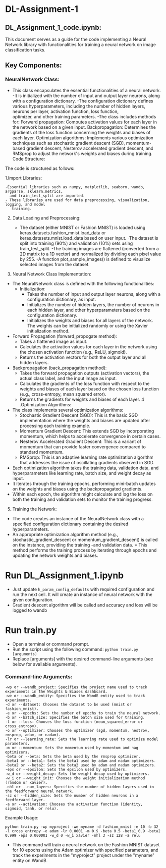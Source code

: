 # DL-Assignment-1
## DL_Assignment_1_code.ipynb:
This document serves as a guide for the code implementing a Neural Network library with functionalities for training a neural network on image classification tasks.

## Key Components:

### NeuralNetwork Class:
- This class encapsulates the essential functionalities of a neural network.
-It is initialized with the number of input and output layer neurons, along with a configuration dictionary.
-The configuration dictionary defines various hyperparameters, including the number of hidden layers, neurons per layer, activation function, loss function,     
  optimizer, and other training parameters.
-The class includes methods for:
 Forward propagation: Computes activation values for each layer in the network based on a given input.
 Backpropagation: Determines the gradients of the loss function concerning the weights and biases of each layer.
 Optimization algorithms: Implements various optimization techniques such as stochastic gradient descent (SGD), momentum-based gradient descent, Nesterov 
                          accelerated gradient descent, and RMSprop to adjust the network's weights and biases during training.
Code Structure:

The code is structured as follows:

1.Import Libraries:

    -Essential libraries such as numpy, matplotlib, seaborn, wandb, argparse, sklearn.metrics, 
      and train_test_split are imported.
    - These libraries are used for data preprocessing, visualization, logging, and model 
       training.
2. Data Loading and Preprocessing:

    - The dataset (either MNIST or Fashion MNIST) is loaded using 
       keras.datasets.fashion_mnist.load_data or keras.datasets.mnist.load_data based on user 
        input.
     -The dataset is split into training (90%) and validation (10%) sets using train_test_split.
   -The training images are flattened (converted from a 2D matrix to a 1D vector) and 
       normalized by dividing each pixel value by 255.
    -A function plot_sample_images() is defined to visualize selected images from the dataset.
3. Neural Network Class Implementation:

  - The NeuralNetwork class is defined with the following functionalities:
    - Initialization:
        - Takes the number of input and output layer neurons, along with a configuration dictionary, as input.
        - Initializes the number of hidden layers, the number of neurons in each hidden layer, and other hyperparameters based on the configuration dictionary.
        - Initializes the weights and biases for all layers of the network. The weights can be initialized randomly or using the Xavier initialization method.
  - Forward Propagation (forward_propogate method):
      - Takes a flattened image as input.
      - Calculates the activation values for each layer in the network using the chosen activation function (e.g., ReLU, sigmoid).
      - Returns the activation vectors for both the output layer and all hidden layers.
  - Backpropagation (back_propagation method):
      - Takes the forward propagation outputs (activation vectors), the actual class label, and the input image as input.
      - Calculates the gradients of the loss function with respect to the weights and biases of each layer based on the chosen loss function (e.g., cross-entropy, mean squared error).
      - Returns the gradients for weights and biases of each layer.
4 .Optimization Algorithms:
- The class implements several optimization algorithms:
   - Stochastic Gradient Descent (SGD): This is the basic SGD implementation where the weights and biases are updated after processing each training example.
   - Momentum Gradient Descent: This extends SGD by incorporating momentum, which helps to accelerate convergence in certain cases.
   - Nesterov Accelerated Gradient Descent: This is a variant of momentum that can provide faster convergence compared to standard momentum.
   - RMSprop: This is an adaptive learning rate optimization algorithm that addresses the issue of oscillating gradients observed in SGD.
- Each optimization algorithm takes the training data, validation data, and hyperparameters like learning rate, batch size, and weight decay as input.
- It iterates through the training epochs, performing mini-batch updates on the weights and biases using the backpropagated gradients.
- Within each epoch, the algorithm might calculate and log the loss on both the training and validation sets to monitor the training progress.

5. Training the Network:

- The code  creates an instance of the NeuralNetwork class with a specified configuration dictionary containing the desired hyperparameters.
- An appropriate optimization algorithm method (e.g., stochastic_gradient_descent or momentum_gradient_descent) is called on the instance, providing the training -and validation data.
= This method performs the training process by iterating through epochs and updating the network weights and biases.

# Run DL_Assignment_1.ipynb
- Just update ```h_param_config_defaults``` with required configuration and run the next cell. It will create an instance of neural network with the given configuration.
- Gradient descent algorithm will be called and accuracy and loss will be logged to wandb

# Run train.py
- Open a terminal or command prompt.
- Run the script using the following command:
```python train.py [arguments]```
- Replace [arguments] with the desired command-line arguments (see below for available arguments).

### Command-line Arguments:
```
-wp or --wandb_project: Specifies the project name used to track experiments in the Weights & Biases dashboard.
-we or --wandb_entity: Specifies the WandB entity used to track experiments.
-d or --dataset: Chooses the dataset to be used (mnist or fashion_mnist).
-e or --epochs: Sets the number of epochs to train the neural network.
-b or --batch_size: Specifies the batch size used for training.
-l or --loss: Chooses the loss function (mean_squared_error or cross_entropy).
-o or --optimizer: Chooses the optimizer (sgd, momentum, nestrov, rmsprop, adam, or nadam).
-lr or --learning_rate: Sets the learning rate used to optimize model parameters.
-m or --momentum: Sets the momentum used by momentum and nag optimizers.
-beta or --beta: Sets the beta used by the rmsprop optimizer.
-beta1 or --beta1: Sets the beta1 used by adam and nadam optimizers.
-beta2 or --beta2: Sets the beta2 used by adam and nadam optimizers.
-eps or --epsilon: Sets the epsilon used by optimizers.
-w_d or --weight_decay: Sets the weight decay used by optimizers.
-w_i or --weight_init: Chooses the weight initialization method (random or xavier).
-nhl or --num_layers: Specifies the number of hidden layers used in the feedforward neural network.
-sz or --hidden_size: Sets the number of hidden neurons in a feedforward layer.
-a or --activation: Chooses the activation function (identity, sigmoid, tanh, or relu).
```
Example Usage:

```python train.py -wp myproject -we myname -d fashion_mnist -e 10 -b 32 -l cross_entropy -o adam -lr 0.0001 -m 0.9 -beta 0.5 -beta1 0.9 -beta2 0.999 -eps 0.000001 -w_d 0 -w_i xavier -nhl 3 -sz 128 -a relu```
- This command will train a neural network on the Fashion MNIST dataset for 10 epochs using the Adam optimizer with specified parameters, and track the experiments in the "myproject" project under the "myname" entity on WandB.


